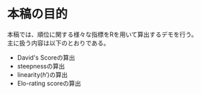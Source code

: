 # 本稿の目的  
本稿では、順位に関する様々な指標をRを用いて算出するデモを行う。  
主に扱う内容は以下のとおりである。  

- David's Scoreの算出  
- steepnessの算出  
- linearity($h'$)の算出 
- Elo-rating scoreの算出　　

